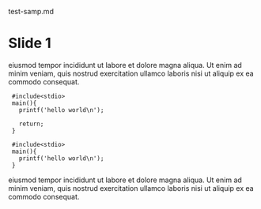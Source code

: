 test-samp.md

# Slide 1

eiusmod tempor incididunt ut labore et dolore magna aliqua. Ut enim ad
minim veniam, quis nostrud exercitation ullamco laboris nisi ut
aliquip ex ea commodo consequat. 

     #include<stdio>
     main(){
       printf('hello world\n');

       return;
     }

     #include<stdio>
     main(){
       printf('hello world\n');
     }

eiusmod tempor incididunt ut labore et dolore magna aliqua. Ut enim ad
minim veniam, quis nostrud exercitation ullamco laboris nisi ut
aliquip ex ea commodo consequat. 

